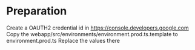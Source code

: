 # Preparation
Create a OAUTH2 credential id in https://console.developers.google.com
Copy the webapp/src/environments/environment.prod.ts.template to environment.prod.ts
Replace the values there